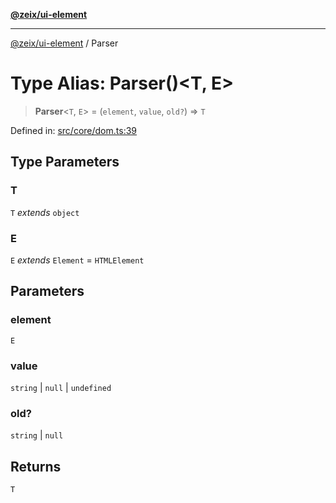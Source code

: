[**@zeix/ui-element**](../README.md)

***

[@zeix/ui-element](../globals.md) / Parser

# Type Alias: Parser()\<T, E\>

> **Parser**\<`T`, `E`\> = (`element`, `value`, `old?`) => `T`

Defined in: [src/core/dom.ts:39](https://github.com/zeixcom/ui-element/blob/e3fa79e199a97014fba6af2a6cf8cb55be8076c3/src/core/dom.ts#L39)

## Type Parameters

### T

`T` *extends* `object`

### E

`E` *extends* `Element` = `HTMLElement`

## Parameters

### element

`E`

### value

`string` | `null` | `undefined`

### old?

`string` | `null`

## Returns

`T`
